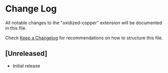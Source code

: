 # Change Log

All notable changes to the "oxidized-copper" extension will be documented in this file.

Check [Keep a Changelog](http://keepachangelog.com/) for recommendations on how to structure this file.

## [Unreleased]

- Initial release
